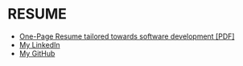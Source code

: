# RESUME

* [One-Page Resume tailored towards software development [PDF]](https://github.com/jfhbrook/resume/raw/master/resume_software.pdf)
* [My LinkedIn](https://www.linkedin.com/in/joshua-holbrook-27744965/)
* [My GitHub](https://github.com/jfhbrook)
